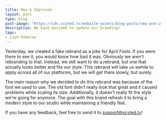 ```yaml
---
title: New & Improved
layout: post
type: blog
post-image: "https://cdn.scyted.tv/website-assets/blog-posts/new-and-improved.jpg"
description: We have decided to update our branding!
tags:
- Loyd Osborne
---
```


Yesterday, we created a fake rebrand as a joke for April Fools. If you were there to see it, you would know how bad it was. Obviously we aren't rebranding to that. Instead, we still want to do a rebrand, but one that actually looks better and fits our style. This rebrand will take us awhile to apply across all of our platforms, but we will get there slowly, but surely.

The main reason why we decided to do this rebrand was because of the font we used to use. The old font didn't really look that great and it caused problems while scaling its size. Additionally, it doesn't really fit the style we're going for anymore. The goal with this brand refresh it to bring a modern style to our studio while maintaining a friendly feel.

If you have any feedback, feel free to send it to [support@scyted.tv](mailto:support@scyted.tv)!